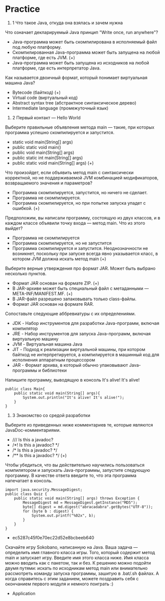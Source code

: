 # Practice

1. 1 Что такое Java, откуда она взялась и зачем нужна

Что означает декларируемый Java принцип "Write once, run anywhere"?

 - Java-программа может быть скомпилирована в исполняемый файл под любую платформу.
 - Скомпилированная Java-программа может быть запущена на любой платформе, где есть JVM. (+)
 - Java-программа может быть запущена из исходников на любой платформе, где есть интерпретатор Java.

Как называется двоичный формат, который понимает виртуальная машина Java?

 - Bytecode (байткод) (+)
 - Virtual code (виртуальный код)
 - Abstract syntax tree (абстрактное синтаксическое дерево)
 - Intermediate language (промежуточный язык)

1. 2 Первый контакт — Hello World

Выберите правильные объявления метода main — такие, при которых программа успешно скомпилируется и запустится.

 - static void main(String[] args)
 - public static void main()
 - public void main(String[] args)
 - public static int main(String[] args)
 - public static void main(String[] args) (+)

Что произойдет, если объявить метод main с синтаксически корректной, но не поддерживаемой JVM комбинацией модификаторов, возвращаемого значения и параметров?

 - Программа скомпилируется, запустится, но ничего не сделает.
 - Программа не скомпилируется.
 - Программа скомпилируется, но при попытке запуска упадет с ошибкой. (+)

Предположим, вы написали программу, состоящую из двух классов, и в каждом классе объявили точку входа — метод main. Что из этого выйдет?

 - Программа не скомпилируется
 - Программа скомпилируется, но не запустится
 - Программа скомпилируется и запустится. Неоднозначности не возникнет, поскольку при запуске всегда явно указывается класс, в котором JVM должна искать метод main (+)

Выберите верные утверждения про формат JAR. Может быть выбрано несколько пунктов.

 - Формат JAR основан на формате ZIP. (+)
 - В JAR-архиве может быть специальный файл с метаданными — META-INF/MANIFEST.MF. (+)
 - В JAR-файл разрешено запаковывать только class-файлы.
 - Формат JAR основан на формате RAR.

Сопоставьте следующие аббревиатуры с их определениями.

 - JDK - Набор инструментов для разработки Java-программ, включая компилятор
 - JRE - Набор инструментов для запуска Java-программ, включая виртуальную машину
 - JVM - Виртуальная машина Java
 - JIT - Подход к реализации виртуальной машины, при котором байткод не интерпретируется, а компилируется в машинный код для исполнения аппаратным процессором
 - JAR - Формат архива, в который обычно упаковывают Java-программы и библиотеки

Напишите программу, выводящую в консоль It's alive! It's alive!

    public class Main{
        public static void main(String[] args){
            System.out.println("It's alive! It's alive!");
        }
    }

1. 3 Знакомство со средой разработки

Выберите из приведенных ниже комментариев те, которые являются JavaDoc-комментариями.

 - /// Is this a javadoc?
 - /*! Is this a javadoc? */
 - /* Is this a javadoc? */
 - /** Is this a javadoc? */ (+)

Чтобы убедиться, что вы действительно научились пользоваться компилятором и запускать Java-программы, запустите следующую программу. В качестве ответа введите то, что эта программа напечатает в консоль.



    import java.security.MessageDigest;
    public class Quiz {
        public static void main(String[] args) throws Exception {
            MessageDigest md = MessageDigest.getInstance("MD5");
            byte[] digest = md.digest("abracadabra".getBytes("UTF-8"));
            for (byte b : digest) {
                System.out.printf("%02x", b);
            }
        }
    }

 - ec5287c45f0e70ec22d52e8bcbeeb640

Скачайте игру Sokobano, написанную на Java. Ваша задача — определить имя главного класса игры. Того, который содержит метод main и запускает игру. Введите имя этого класса ниже. Имя класса можно вводить как с пакетом, так и без.
К решению можно подойти двумя путями: искать по исходникам метод main или внимательно рассмотреть команду запуска программы, зашитую в .bat/.sh файлах.
А когда справитесь с этим заданием, можете поздравить себя с окончанием первого модуля и немного поиграть :)

 - Application
